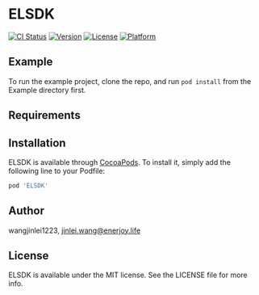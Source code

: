 # ELSDK

[![CI Status](https://img.shields.io/travis/wangjinlei1223/ELSDK.svg?style=flat)](https://travis-ci.org/wangjinlei1223/ELSDK)
[![Version](https://img.shields.io/cocoapods/v/ELSDK.svg?style=flat)](https://cocoapods.org/pods/ELSDK)
[![License](https://img.shields.io/cocoapods/l/ELSDK.svg?style=flat)](https://cocoapods.org/pods/ELSDK)
[![Platform](https://img.shields.io/cocoapods/p/ELSDK.svg?style=flat)](https://cocoapods.org/pods/ELSDK)

## Example

To run the example project, clone the repo, and run `pod install` from the Example directory first.

## Requirements

## Installation

ELSDK is available through [CocoaPods](https://cocoapods.org). To install
it, simply add the following line to your Podfile:

```ruby
pod 'ELSDK'
```

## Author

wangjinlei1223, jinlei.wang@enerjoy.life

## License

ELSDK is available under the MIT license. See the LICENSE file for more info.
